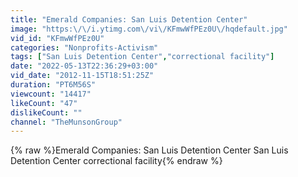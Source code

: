```yaml
---
title: "Emerald Companies: San Luis Detention Center"
image: "https:\/\/i.ytimg.com\/vi\/KFmwWfPEz0U\/hqdefault.jpg"
vid_id: "KFmwWfPEz0U"
categories: "Nonprofits-Activism"
tags: ["San Luis Detention Center","correctional facility"]
date: "2022-05-13T22:36:29+03:00"
vid_date: "2012-11-15T18:51:25Z"
duration: "PT6M56S"
viewcount: "14417"
likeCount: "47"
dislikeCount: ""
channel: "TheMunsonGroup"
---
```

{% raw %}Emerald Companies: San Luis Detention Center San Luis Detention Center correctional facility{% endraw %}

